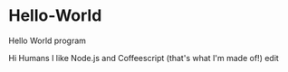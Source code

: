 # Hello-World
Hello World program

Hi Humans I like Node.js and Coffeescript (that's what I'm made of!) edit
